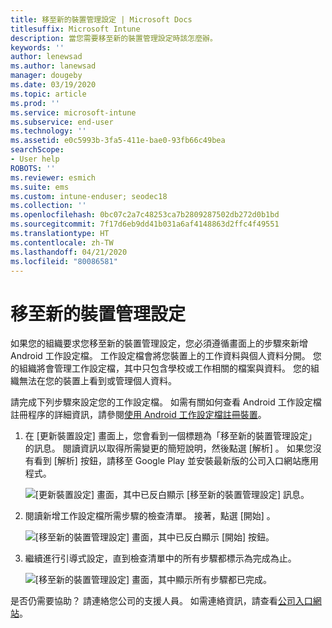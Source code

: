 ```yaml
---
title: 移至新的裝置管理設定 | Microsoft Docs
titlesuffix: Microsoft Intune
description: 當您需要移至新的裝置管理設定時該怎麼辦。
keywords: ''
author: lenewsad
ms.author: lanewsad
manager: dougeby
ms.date: 03/19/2020
ms.topic: article
ms.prod: ''
ms.service: microsoft-intune
ms.subservice: end-user
ms.technology: ''
ms.assetid: e0c5993b-3fa5-411e-bae0-93fb66c49bea
searchScope:
- User help
ROBOTS: ''
ms.reviewer: esmich
ms.suite: ems
ms.custom: intune-enduser; seodec18
ms.collection: ''
ms.openlocfilehash: 0bc07c2a7c48253ca7b2809287502db272d0b1bd
ms.sourcegitcommit: 7f17d6eb9dd41b031a6af4148863d2ffc4f49551
ms.translationtype: HT
ms.contentlocale: zh-TW
ms.lasthandoff: 04/21/2020
ms.locfileid: "80086581"
---
```

# <a name="move-to-new-device-management-setup"></a>移至新的裝置管理設定  

如果您的組織要求您移至新的裝置管理設定，您必須遵循畫面上的步驟來新增 Android 工作設定檔。 工作設定檔會將您裝置上的工作資料與個人資料分開。 您的組織將會管理工作設定檔，其中只包含學校或工作相關的檔案與資料。 您的組織無法在您的裝置上看到或管理個人資料。 

請完成下列步驟來設定您的工作設定檔。 如需有關如何查看 Android 工作設定檔註冊程序的詳細資訊，請參閱[使用 Android 工作設定檔註冊裝置](./enroll-device-android-work-profile.md)。  

 1. 在 [更新裝置設定]  畫面上，您會看到一個標題為「移至新的裝置管理設定」  的訊息。 閱讀資訊以取得所需變更的簡短說明，然後點選 [解析]  。 如果您沒有看到 [解析] 按鈕，請移至 Google Play 並安裝最新版的公司入口網站應用程式。  

    ![[更新裝置設定] 畫面，其中已反白顯示 [移至新的裝置管理設定] 訊息。](./media/intune-company-portal-update-settings.png)  

2. 閱讀新增工作設定檔所需步驟的檢查清單。 接著，點選 [開始]  。 

    ![[移至新的裝置管理設定] 畫面，其中已反白顯示 [開始] 按鈕。](./media/company-portal-unfinished-checklist-2003.png)  

3. 繼續進行引導式設定，直到檢查清單中的所有步驟都標示為完成為止。  

    ![[移至新的裝置管理設定] 畫面，其中顯示所有步驟都已完成。](./media/company-portal-checklist-2003.png)  

是否仍需要協助？ 請連絡您公司的支援人員。 如需連絡資訊，請查看[公司入口網站](https://go.microsoft.com/fwlink/?linkid=2010980)。  
